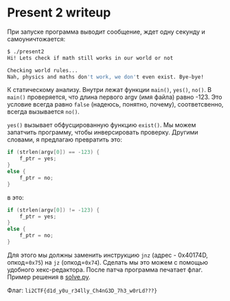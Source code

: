 # Present 2 writeup
При запуске программа выводит сообщение, ждет одну секунду и самоуничтожается:

```bash
$ ./present2
Hi! Lets check if math still works in our world or not

Checking world rules...
Nah, physics and maths don't work, we don't even exist. Bye-bye!
```

К статическому анализу. Внутри лежат функции `main()`, `yes()`, `no()`. В `main()` проверяется, что длина первого argv (имя файла) равно -123. Это условие всегда равно `false` (надеюсь, понятно, почему), соответсвенно, всегда вызывается `no()`.

`yes()` вызывает обфусцированную функцию `exist()`. Мы можем запатчить программу, чтобы инверсировать проверку. Другими словами, я предлагаю превратить это:

```C
if (strlen(argv[0]) == -123) {
    f_ptr = yes;
}
else {
    f_ptr = no;
}
```

в это:

```C
if (strlen(argv[0]) != -123) {
    f_ptr = yes;
}
else {
    f_ptr = no;
}
```

Для этого мы должны заменить инструкцию `jnz` (адрес - 0x40174D, опкод=`0x75`) на `jz` (опкод=`0x74`). Сделать мы это можем с помощью удобного хекс-редактора. После патча программа печатает флаг. Пример решения в [solve.py](solve.py).

Флаг: `li2CTF{d1d_y0u_r34lly_Ch4nG3D_7h3_w0rLd???}`
